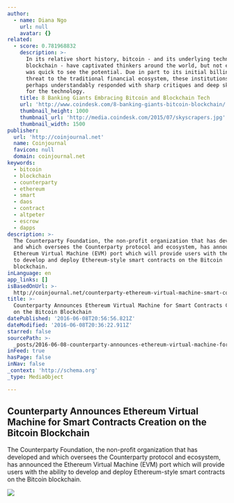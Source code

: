 ```yaml
---
author:
  - name: Diana Ngo
    url: null
    avatar: {}
related:
  - score: 0.781968832
    description: >-
      In its relative short history, bitcoin - and its underlying technology the
      blockchain - have captivated thinkers around the world, but not everyone
      was quick to see the potential. Due in part to its initial billing as a
      threat to the traditional financial ecosystem, these institutions have
      perhaps understandably responded with sharp critiques and deep skepticism
      for the technology.
    title: 8 Banking Giants Embracing Bitcoin and Blockchain Tech
    url: 'http://www.coindesk.com/8-banking-giants-bitcoin-blockchain/'
    thumbnail_height: 1000
    thumbnail_url: 'http://media.coindesk.com/2015/07/skyscrapers.jpg'
    thumbnail_width: 1500
publisher:
  url: 'http://coinjournal.net'
  name: Coinjournal
  favicon: null
  domain: coinjournal.net
keywords:
  - bitcoin
  - blockchain
  - counterparty
  - ethereum
  - smart
  - daos
  - contract
  - altpeter
  - escrow
  - dapps
description: >-
  The Counterparty Foundation, the non-profit organization that has developed
  and which oversees the Counterparty protocol and ecosystem, has announced the
  Ethereum Virtual Machine (EVM) port which will provide users with the ability
  to develop and deploy Ethereum-style smart contracts on the Bitcoin
  blockchain.
inLanguage: en
app_links: []
isBasedOnUrl: >-
  http://coinjournal.net/counterparty-ethereum-virtual-machine-smart-contracts-bitcoin-blockchain/
title: >-
  Counterparty Announces Ethereum Virtual Machine for Smart Contracts Creation
  on the Bitcoin Blockchain
datePublished: '2016-06-08T20:56:56.821Z'
dateModified: '2016-06-08T20:36:22.911Z'
starred: false
sourcePath: >-
  _posts/2016-06-08-counterparty-announces-ethereum-virtual-machine-for-smart-co.md
inFeed: true
hasPage: false
inNav: false
_context: 'http://schema.org'
_type: MediaObject

---
```

<article style=""><h1>Counterparty Announces Ethereum Virtual Machine for Smart Contracts Creation on the Bitcoin Blockchain</h1><p>The Counterparty Foundation, the non-profit organization that has developed and which oversees the Counterparty protocol and ecosystem, has announced the Ethereum Virtual Machine (EVM) port which will provide users with the ability to develop and deploy Ethereum-style smart contracts on the Bitcoin blockchain.</p><img src="http://coinjournal.net/wp-content/uploads/2016/06/Bitcoin-network-Counterparty-Ethereum-Virtual-Machine-Port.jpg" /></article>